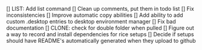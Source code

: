 [] LIST: Add list command
[] Clean up comments, put them in todo list
[] Fix inconsistencies
[] Improve automatic copy abilities
[] Add ability to add custom .desktop entries to desktop environment manager
[] Fix bad documentation
[] CLONE: check for double folder when pulled
[] Figure out a way to record and install dependencies for rice setups
[] Decide if setups should have README's automatically generated when they upload to github
